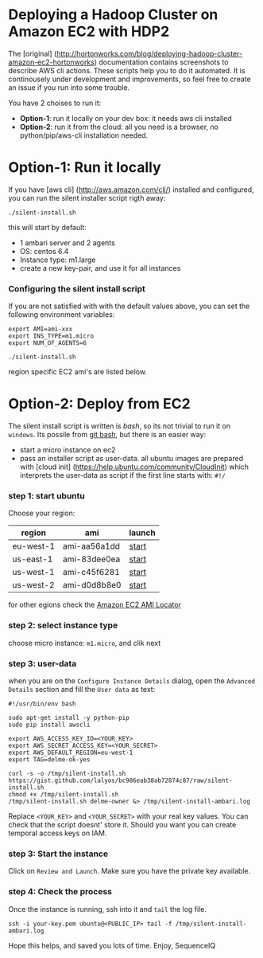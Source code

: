 # Deploying a Hadoop Cluster on Amazon EC2 with HDP2

The [original] (http://hortonworks.com/blog/deploying-hadoop-cluster-amazon-ec2-hortonworks) documentation contains screenshots to describe AWS cli actions. These scripts help you to do it automated. It is continousely under development and improvements, so feel free to create an issue if you run into some trouble.

You have 2 choises to run it:

- **Option-1**: run it locally on your dev box: it needs aws cli installed
- **Option-2**: run it from the cloud: all you need is a browser, no python/pip/aws-cli installation needed.

# Option-1: Run it locally

If you have [aws cli] (http://aws.amazon.com/cli/) installed and configured, you can run the silent installer script rigth away:

```
./silent-install.sh
```

this will start by default:

- 1 ambari server and 2 agents
- OS: centos 6.4 
- Instance type: m1.large
- create a new key-pair, and use it for all instances

### Configuring the silent install script

If you are not satisfied with with the default values above, you can set the following environment variables:

```
export AMI=ami-xxx
export INS_TYPE=m1.micro
export NUM_OF_AGENTS=6

./silent-install.sh
```

region specific EC2 ami's are listed below.

# Option-2: Deploy from EC2

The silent install script is written is *bash*, so its not trivial to run it on `windows`. Its possile from [git bash](http://msysgit.github.io/), but there is an easier way:

* start a micro instance on ec2
* pass an installer script as user-data. all ubuntu images are prepared with [cloud init] (https://help.ubuntu.com/community/CloudInit) which interprets the user-data as script if the first line starts with: `#!/`

### step 1: start ubuntu
Choose your region:

| region | ami | launch |
| --- | --- | --- |
| eu-west-1 | ami-aa56a1dd | [start](https://console.aws.amazon.com/ec2/home?region=eu-west-1#launchAmi=ami-aa56a1dd) |
| us-east-1 | ami-83dee0ea | [start](https://console.aws.amazon.com/ec2/home?region=eu-west-1#launchAmi=ami-83dee0ea) |
| us-west-1 | ami-c45f6281 | [start](https://console.aws.amazon.com/ec2/home?region=eu-west-1#launchAmi=ami-c45f6281) |
| us-west-2 | ami-d0d8b8e0 | [start](https://console.aws.amazon.com/ec2/home?region=eu-west-1#launchAmi=ami-d0d8b8e0) |


for other egions check the [Amazon EC2 AMI Locator](http://cloud-images.ubuntu.com/locator/ec2/)

### step 2: select instance type
 
choose micro instance: `m1.micro`, and clik next

### step 3: user-data

when you are on the `Configure Instance Details` dialog, open the `Advanced Details` section and fill the `User data` as text:

```
#!/usr/bin/env bash

sudo apt-get install -y python-pip
sudo pip install awscli

export AWS_ACCESS_KEY_ID=<YOUR_KEY>
export AWS_SECRET_ACCESS_KEY=<YOUR_SECRET>
export AWS_DEFAULT_REGION=eu-west-1
export TAG=delme-ok-yes

curl -s -o /tmp/silent-install.sh https://gist.github.com/lalyos/bc986eab38ab72874c87/raw/silent-install.sh
chmod +x /tmp/silent-install.sh
/tmp/silent-install.sh delme-owner &> /tmp/silent-install-ambari.log
```

Replace `<YOUR_KEY>` and `<YOUR_SECRET>` with your real key values. You can check that the script doesnt' store it. Should you want you can create temporal access keys on IAM.

### step 3: Start the instance

Click on `Review and Launch`. Make sure you have the private key available.

### step 4: Check the process

Once the instance is running, ssh into it and `tail` the log file.

```
ssh -i your-key.pem ubuntu@<PUBLIC_IP> tail -f /tmp/silent-install-ambari.log
```

Hope this helps, and saved you lots of time.
Enjoy,
SequenceIQ
